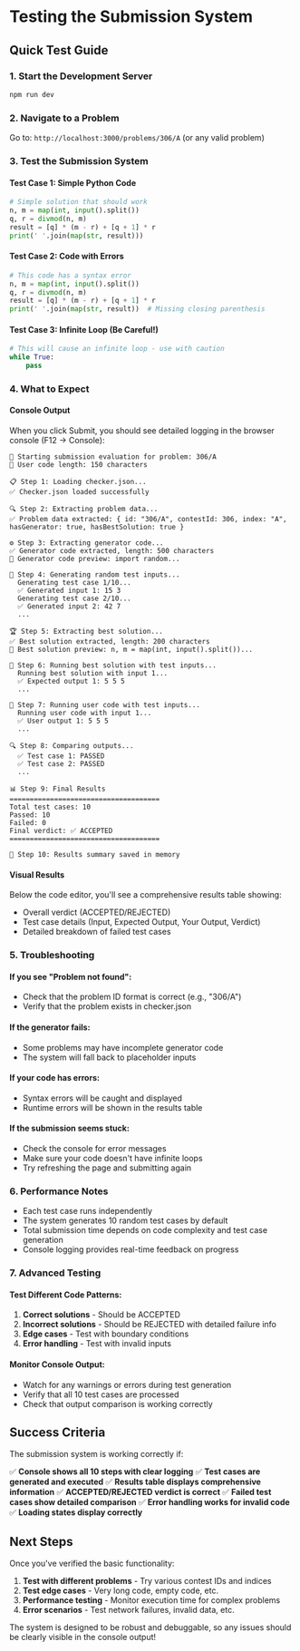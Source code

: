 # Testing the Submission System

## Quick Test Guide

### 1. Start the Development Server
```bash
npm run dev
```

### 2. Navigate to a Problem
Go to: `http://localhost:3000/problems/306/A` (or any valid problem)

### 3. Test the Submission System

#### Test Case 1: Simple Python Code
```python
# Simple solution that should work
n, m = map(int, input().split())
q, r = divmod(n, m)
result = [q] * (m - r) + [q + 1] * r
print(' '.join(map(str, result)))
```

#### Test Case 2: Code with Errors
```python
# This code has a syntax error
n, m = map(int, input().split())
q, r = divmod(n, m)
result = [q] * (m - r) + [q + 1] * r
print(' '.join(map(str, result))  # Missing closing parenthesis
```

#### Test Case 3: Infinite Loop (Be Careful!)
```python
# This will cause an infinite loop - use with caution
while True:
    pass
```

### 4. What to Expect

#### Console Output
When you click Submit, you should see detailed logging in the browser console (F12 → Console):

```
🚀 Starting submission evaluation for problem: 306/A
📝 User code length: 150 characters

📋 Step 1: Loading checker.json...
✅ Checker.json loaded successfully

🔍 Step 2: Extracting problem data...
✅ Problem data extracted: { id: "306/A", contestId: 306, index: "A", hasGenerator: true, hasBestSolution: true }

⚙️ Step 3: Extracting generator code...
✅ Generator code extracted, length: 500 characters
📄 Generator code preview: import random...

🎲 Step 4: Generating random test inputs...
  Generating test case 1/10...
  ✅ Generated input 1: 15 3
  Generating test case 2/10...
  ✅ Generated input 2: 42 7
  ...

🏆 Step 5: Extracting best solution...
✅ Best solution extracted, length: 200 characters
📄 Best solution preview: n, m = map(int, input().split())...

🎯 Step 6: Running best solution with test inputs...
  Running best solution with input 1...
  ✅ Expected output 1: 5 5 5
  ...

👤 Step 7: Running user code with test inputs...
  Running user code with input 1...
  ✅ User output 1: 5 5 5
  ...

🔍 Step 8: Comparing outputs...
  ✅ Test case 1: PASSED
  ✅ Test case 2: PASSED
  ...

📊 Step 9: Final Results
=====================================
Total test cases: 10
Passed: 10
Failed: 0
Final verdict: ✅ ACCEPTED
=====================================

💾 Step 10: Results summary saved in memory
```

#### Visual Results
Below the code editor, you'll see a comprehensive results table showing:
- Overall verdict (ACCEPTED/REJECTED)
- Test case details (Input, Expected Output, Your Output, Verdict)
- Detailed breakdown of failed test cases

### 5. Troubleshooting

#### If you see "Problem not found":
- Check that the problem ID format is correct (e.g., "306/A")
- Verify that the problem exists in checker.json

#### If the generator fails:
- Some problems may have incomplete generator code
- The system will fall back to placeholder inputs

#### If your code has errors:
- Syntax errors will be caught and displayed
- Runtime errors will be shown in the results table

#### If the submission seems stuck:
- Check the console for error messages
- Make sure your code doesn't have infinite loops
- Try refreshing the page and submitting again

### 6. Performance Notes

- Each test case runs independently
- The system generates 10 random test cases by default
- Total submission time depends on code complexity and test case generation
- Console logging provides real-time feedback on progress

### 7. Advanced Testing

#### Test Different Code Patterns:
1. **Correct solutions** - Should be ACCEPTED
2. **Incorrect solutions** - Should be REJECTED with detailed failure info
3. **Edge cases** - Test with boundary conditions
4. **Error handling** - Test with invalid inputs

#### Monitor Console Output:
- Watch for any warnings or errors during test generation
- Verify that all 10 test cases are processed
- Check that output comparison is working correctly

## Success Criteria

The submission system is working correctly if:

✅ **Console shows all 10 steps with clear logging**
✅ **Test cases are generated and executed**
✅ **Results table displays comprehensive information**
✅ **ACCEPTED/REJECTED verdict is correct**
✅ **Failed test cases show detailed comparison**
✅ **Error handling works for invalid code**
✅ **Loading states display correctly**

## Next Steps

Once you've verified the basic functionality:

1. **Test with different problems** - Try various contest IDs and indices
2. **Test edge cases** - Very long code, empty code, etc.
3. **Performance testing** - Monitor execution time for complex problems
4. **Error scenarios** - Test network failures, invalid data, etc.

The system is designed to be robust and debuggable, so any issues should be clearly visible in the console output!
